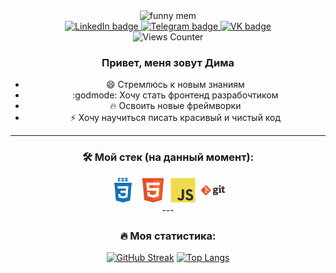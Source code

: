 <div id="header" align="center">
  <img src="https://media.giphy.com/media/WUlplcMpOCEmTGBtBW/giphy.gif" alt="funny mem">
<div>
  
<div id="badges">
  <a href="https://www.linkedin.com/in/boneseller">
    <img src="https://img.shields.io/badge/LinkedIn-blue?logo=linkedin&logoColor=white&style=for-the-badge" alt="LinkedIn badge">
  </a>
    <a href="https://t.me/boneSeller">
    <img src="https://img.shields.io/badge/Telegram-9cf?logo=Telegram&logoColor=white&style=for-the-badge" alt="Telegram badge"
  </a>
  <a href="https://vk.com/id164162745">
    <img src="https://img.shields.io/badge/VK-blue?logo=vk&logoColor=white&style=for-the-badge" alt="VK badge">
  </a>
</div>

 <div id="counter">
   <img src="https://komarev.com/ghpvc/?username=boneSeller&style=flat-square&color=blue" alt="Views Counter"/>
 </div
  
 ---

### Привет, меня зовут Дима

- :smile: Стремлюсь к новым знаниям 
- :godmode: Хочу стать фронтенд разрабочтиком
- :fire: Освоить новые фреймворки
- :zap: Хочу научиться писать красивый и чистый код
   
---


### 🛠️ Мой стек (на данный момент):
<div>
  <img src="https://github.com/devicons/devicon/blob/master/icons/css3/css3-plain-wordmark.svg"  title="CSS3" alt="CSS" width="40" height="40"/>&nbsp;
  <img src="https://github.com/devicons/devicon/blob/master/icons/html5/html5-original.svg" title="HTML5" alt="HTML" width="40" height="40"/>&nbsp;
  <img src="https://github.com/devicons/devicon/blob/master/icons/javascript/javascript-original.svg" title="JavaScript" alt="JavaScript" width="40" height="40"/>&nbsp;
  <img src="https://github.com/devicons/devicon/blob/master/icons/git/git-original-wordmark.svg" title="Git" **alt="Git" width="40" height="40"/>
</div>
---
  
### :fire: Моя статистика:
  
[![GitHub Streak](http://github-readme-streak-stats.herokuapp.com?user=boneSeller&date_format=M%20j%5B%2C%20Y%5D)](https://git.io/streak-stats)
[![Top Langs](https://github-readme-stats.vercel.app/api/top-langs/?username=boneSeller&layout=compact&theme=vision-friendly-dracula)](https://github.com/anuraghazra/github-readme-stats)

